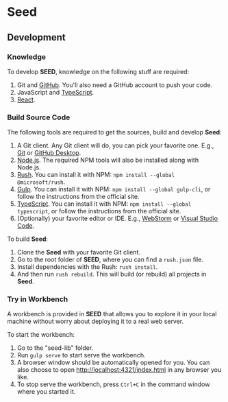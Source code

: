 # Seed

## Development

### Knowledge

To develop **SEED**, knowledge on the following stuff are required:

1. Git and [GitHub](https://github.com/). You'll also need a GitHub
   account to push your code.
2. JavaScript and [TypeScript](http://www.typescriptlang.org/).
3. [React](https://reactjs.org/).

### Build Source Code

The following tools are required to get the sources, build and develop
**Seed**:

1. A Git client. Any Git client will do, you can pick your favorite one.
   E.g., [Git](https://git-scm.com/) or
   [GitHub Desktop](https://desktop.github.com/).
2. [Node.js](https://nodejs.org). The required NPM tools will also be
   installed along with Node.js.
3. [Rush](https://aka.ms/rush). You can install it with NPM:
   `npm install --global @microsoft/rush`.
4. [Gulp](https://gulpjs.com/). You can install it with NPM:
   `npm install --global gulp-cli`, or follow the instructions from the
   official site.
5. [TypeScript](http://www.typescriptlang.org/). You can install it with
   NPM: `npm install --global typescript`, or follow the instructions
   from the official site.
6. (Optionally) your favorite editor or IDE. E.g.,
   [WebStorm](https://www.jetbrains.com/webstorm/) or
   [Visual Studio Code](https://code.visualstudio.com/).

To build **Seed**:

1. Clone the **Seed** with your favorite Git client.
2. Go to the root folder of **SEED**, where you can find a
   `rush.json` file.
3. Install dependencies with the Rush: `rush install`.
4. And then run `rush rebuild`. This will build (or rebuild) all
   projects in **Seed**.

### Try in Workbench

A workbench is provided in **SEED** that allows you to explore it in
your local machine without worry about deploying it to a real web
server.

To start the workbench:

1. Go to the "seed-lib" folder.
2. Run `gulp serve` to start serve the workbench.
3. A browser window should be automatically opened for you. You can also
   choose to open
   [http://localhost:4321/index.html](http://localhost:4321/index.html)
   in any browser you like.
4. To stop serve the workbench, press `Ctrl+C` in the command window
   where you started it.
